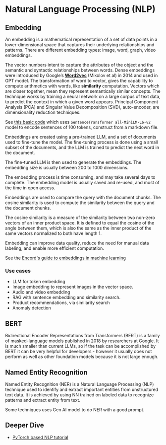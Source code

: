 # Natural Language Processing (NLP)


## Embedding

An embedding is a mathematical representation of a set of data points in a lower-dimensional space that captures their underlying relationships and patterns. There are different embedding types: image, word, graph, video embeddings.

The vector numbers intent to capture the attributes of the object and the semantic and syntactic relationships between words. Dense embeddings were introduced by Google’s [**Word2vec**](https://arxiv.org/abs/1301.3781) (Mikolov et al) in 2014 and used in GPT model. The transformation of word to vector, gives the capability to compute arithmetics with words, like **similarity** computation. Vectors which are closer together, mean they represent semantically similar concepts. 
The technique works by training a neural network on a large corpus of text data, to predict the context in which a given word appears. Principal Component Analysis (PCA) and Singular Value Decomposition (SVD), auto-encoder, are dimensionality reduction techniques. 

See [this basic code](https://github.com/jbcodeforce/ML-studies/blob/master/llm-langchain/RAG/embeddings_hf.py) which uses `SentenceTransformer all-MiniLM-L6-v2` model to encode sentences of 100 tokens, construct from a markdown file.

Embeddings are created using a pre-trained LLM, and a set of documents used to fine-tune the model. The fine-tuning process is done using a small subset of the documents, and the LLM is trained to predict the next word in the document. 

The fine-tuned LLM is then used to generate the embeddings. The embedding size is usually between 200 to 1000 dimensions. 

The embedding process is time consuming, and may take several days to complete. The embedding model is usually saved and re-used, and most of the time in open access. 

Embeddings are used to compare the query with the document chunks. The cosine similarity is used to compute the similarity between the query and the document chunks. 

The cosine similarity is a measure of the similarity between two non-zero vectors of an inner product space. It is defined to equal the cosine of the angle between them, which is also the same as the inner product of the same vectors normalized to both have length 1. 

Embedding can improve data quality, reduce the need for manual data labeling, and enable more efficient computation.

See the [Encord's guide to embeddings in machine learning](https://encord.com/blog/embeddings-machine-learning/)

### Use cases

* LLM for token embedding
* Image embedding to represent images in the vector space.
* Audio and video embedding 
* RAG with sentence embedding and similarity search.
* Product recommendations, via similarity search
* Anomaly detection 


## BERT

Bidirectional Encoder Representations from Transformers (BERT) is a family of masked-language models published in 2018 by researchers at Google. It is much smaller than current LLMs, so if the task can be accomplished by BERT it can be very helpful for developers - however it usually does not perform as well as other foundation models because it is not large enough. 

## Named Entity Recognition

Named Entity Recognition (NER) is a Natural Language Processing (NLP) technique used to identify and extract important entities from unstructured text data. It is achieved by using NN trained on labeled data to recognize patterns and extract entity from text.

Some techniques uses Gen AI model to do NER with a good prompt.


## Deeper Dive

* [PyTorch based NLP tutorial](https://github.com/graykode/nlp-tutorial)